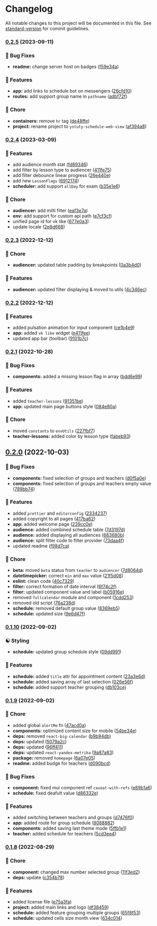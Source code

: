 # Changelog

All notable changes to this project will be documented in this file. See [standard-version](https://github.com/conventional-changelog/standard-version) for commit guidelines.

### [0.2.5](https://github.com/YSTUty/ystuty-schedule-web-view/compare/v0.2.4...v0.2.5) (2023-09-11)


### 🐛 Bug Fixes

* **readme:** change server host on badges ([f59e34a](https://github.com/YSTUty/ystuty-schedule-web-view/commit/f59e34aa4186de7ff2159ae8d2f9d03b70f12a01))


### 🚀 Features

* **app:** add links to schedule bot on messengers ([26cfd10](https://github.com/YSTUty/ystuty-schedule-web-view/commit/26cfd10738c79a263ca57e50ea6ff2392c676a07))
* **routes:** add support group name in `pathname` ([adbf72f](https://github.com/YSTUty/ystuty-schedule-web-view/commit/adbf72f0cdd00165eee9ab4519dcce9ad9fd96c3))


### 🧹 Chore

* **containers:** remove `hr` tag ([de48ffe](https://github.com/YSTUty/ystuty-schedule-web-view/commit/de48ffeffd7f806b7d9fbe35fea88d03da7ced8b))
* **project:** rename project to `ystuty-schedule-web-view` ([af394a8](https://github.com/YSTUty/ystuty-schedule-web-view/commit/af394a8cbfdd066daab827b9e1c43f93b358d641))

### [0.2.4](https://github.com/YSTUty/ystuty-schedule-web-view/compare/v0.2.3...v0.2.4) (2023-03-09)


### 🚀 Features

* add audience month stat ([fd89346](https://github.com/YSTUty/ystuty-schedule-web-view/commit/fd89346ef6952cf57c366feac6db57df1b144b57))
* add filter by lesson type to audiencer ([411fe75](https://github.com/YSTUty/ystuty-schedule-web-view/commit/411fe75a29fa878fc6818f816b24e4d08494f74e))
* add filter debounce linear progress ([26e440e](https://github.com/YSTUty/ystuty-schedule-web-view/commit/26e440e5d417e3cba5c271f78401a620415017b7))
* add new `LessonFlags` ([6912174](https://github.com/YSTUty/ystuty-schedule-web-view/commit/6912174a1399f50cf07084b6c178218398ae5dee))
* **scheduler:** add support `allDay` for exam ([b35e1e6](https://github.com/YSTUty/ystuty-schedule-web-view/commit/b35e1e6b6c482875802db6f835ac5d28644f74ab))


### 🧹 Chore

* **audiencer:** add milti filter ([eaf3e7a](https://github.com/YSTUty/ystuty-schedule-web-view/commit/eaf3e7a9073ef91488b903b9569dc9a05eea7cf6))
* **env:** add support for custom api path ([e7cf3cf](https://github.com/YSTUty/ystuty-schedule-web-view/commit/e7cf3cff757a0d5e5a17ba8f65f3e18ae863b57a))
* unified page id for vk like ([677e0a3](https://github.com/YSTUty/ystuty-schedule-web-view/commit/677e0a387ff9e45f66a6c1d1e92053b2b14d8ae7))
* update locale ([2e8d668](https://github.com/YSTUty/ystuty-schedule-web-view/commit/2e8d6684dd9db94fb8fa2dab12e2de1c1066fbeb))

### [0.2.3](https://github.com/YSTUty/ystuty-schedule-web-view/compare/v0.2.2...v0.2.3) (2022-12-12)


### 🧹 Chore

* **audiencer:** updated table padding by breakpoints ([0a3b4d0](https://github.com/YSTUty/ystuty-schedule-web-view/commit/0a3b4d03f65939e5e65b1aa4cd1f93316aca5ad1))


### 🚀 Features

* **audiencer:** updated filter displaying & moved to utils ([4c346ec](https://github.com/YSTUty/ystuty-schedule-web-view/commit/4c346ec9c04213797ea1fe97a5ce3a3cb0e9ef98))

### [0.2.2](https://github.com/YSTUty/ystuty-schedule-web-view/compare/v0.2.1...v0.2.2) (2022-12-12)


### 🚀 Features

* added pulsation animation for input component ([ce1b4e9](https://github.com/YSTUty/ystuty-schedule-web-view/commit/ce1b4e9b7bbdab57e6f5f27577a43a1971b4bf33))
* **app:** added `vk like` widget ([e411fee](https://github.com/YSTUty/ystuty-schedule-web-view/commit/e411fee5075c259b0dc17f4595c170089540a995))
* updated app bar (toolbar) ([9101b7c](https://github.com/YSTUty/ystuty-schedule-web-view/commit/9101b7c5f228bf1e1ef6177686a34780a85aee29))

### [0.2.1](https://github.com/YSTUty/ystuty-schedule-web-view/compare/v0.2.0...v0.2.1) (2022-10-28)


### 🐛 Bug Fixes

* **components:** added a missing lesson flag in array ([bdd6e99](https://github.com/YSTUty/ystuty-schedule-web-view/commit/bdd6e991c3cda3c370c1a59112b90103382b1e27))


### 🚀 Features

* added `teacher-lessons` ([91351be](https://github.com/YSTUty/ystuty-schedule-web-view/commit/91351be70ec658b4b4de9d1be8a9ff46cf871995))
* **app:** updated main page buttons style ([084e80a](https://github.com/YSTUty/ystuty-schedule-web-view/commit/084e80ac3ec13be4a0a1c15c18aa5cab863431b6))


### 🧹 Chore

* moved `constants` to `envUtils` ([227fbf7](https://github.com/YSTUty/ystuty-schedule-web-view/commit/227fbf71d8d37876e109e7702db985997e84df14))
* **teacher-lessons:** added color by lesson type ([fabeb93](https://github.com/YSTUty/ystuty-schedule-web-view/commit/fabeb9388007a35940aef99cf5f297b51582ebf5))

## [0.2.0](https://github.com/YSTUty/ystuty-schedule-web-view/compare/v0.1.10...v0.2.0) (2022-10-03)


### 🐛 Bug Fixes

* **components:** fixed selection of groups and teachers ([d0f5a0e](https://github.com/YSTUty/ystuty-schedule-web-view/commit/d0f5a0e3c7e3b4bfe9bd4ff41a521614dabfe49e))
* **components:** fixed selection of groups and teachers empty value ([789bb74](https://github.com/YSTUty/ystuty-schedule-web-view/commit/789bb746090180e44122a0dea5888478f20f9652))


### 🚀 Features

* added `prettier` and `editorconfig` ([2334237](https://github.com/YSTUty/ystuty-schedule-web-view/commit/23342378d2b50e15984de441b81f8f4ec20d0e9a))
* added copyright to all pages ([417ba62](https://github.com/YSTUty/ystuty-schedule-web-view/commit/417ba6226d1a9d9702677139ccf1f4ef79b13eb5))
* **app:** added welcome page ([239cc0e](https://github.com/YSTUty/ystuty-schedule-web-view/commit/239cc0e1b0861058bac03ff186873d617a34b97e))
* **audience:** added combined schedule table ([7d3197d](https://github.com/YSTUty/ystuty-schedule-web-view/commit/7d3197dd4a4cb1cc7272eaa1e182f3468e37196a))
* **audience:** added displaying all audiences ([683680b](https://github.com/YSTUty/ystuty-schedule-web-view/commit/683680b83c32dbf6cc8d28840612ad552aa097bf))
* **audience:** split filter code to filter provider ([73daa4f](https://github.com/YSTUty/ystuty-schedule-web-view/commit/73daa4f594a5633f2f2d0fef843d7e3f4da7324c))
* updated readme ([f98d7ca](https://github.com/YSTUty/ystuty-schedule-web-view/commit/f98d7cab207c46f42ac9721f9988bb70542eafd4))


### 🧹 Chore

* **beta:** moved `beta` status from `teacher` to `audiencer` ([7d8064d](https://github.com/YSTUty/ystuty-schedule-web-view/commit/7d8064d01efb15bb197a24e8f2b30d99fd024ef5))
* **datetimepicker:** correct `min` and `max` value ([21f5d08](https://github.com/YSTUty/ystuty-schedule-web-view/commit/21f5d08dfa389ab46d95d66ad4775e518cd7419e))
* **eslint:** clean code ([40c7329](https://github.com/YSTUty/ystuty-schedule-web-view/commit/40c73294fcd5f7abff66c4dbfa1bff6c790ade2d))
* **filter:** correct formation of date interval ([6f74c2f](https://github.com/YSTUty/ystuty-schedule-web-view/commit/6f74c2f25b201cf379bea1f1340ffce6ce68b95e))
* **filter:** updated component value and label ([b05916e](https://github.com/YSTUty/ystuty-schedule-web-view/commit/b05916ed82e086a8d3c9cccde19e9098914e217f))
* removed `fullcalendar` module and component ([1cdd253](https://github.com/YSTUty/ystuty-schedule-web-view/commit/1cdd2538c5d5fc22535ee7bfac1201c17661106d))
* removed old script ([76a238d](https://github.com/YSTUty/ystuty-schedule-web-view/commit/76a238d6e2435365cc39684caf497b46beb053e5))
* **schedule:** removed default group value ([8369eb5](https://github.com/YSTUty/ystuty-schedule-web-view/commit/8369eb5d664736bde8b9914e5d6ce4f840747ca9))
* **schedule:** updated size ([9e6d47f](https://github.com/YSTUty/ystuty-schedule-web-view/commit/9e6d47f3d900fb2e4266a01776aa7d19fd3e0940))

### [0.1.10](https://github.com/YSTUty/ystuty-schedule-web-view/compare/v0.1.9...v0.1.10) (2022-09-02)


### ☯ Styling

* **schedule:** updated group schedule style ([09dd991](https://github.com/YSTUty/ystuty-schedule-web-view/commit/09dd991bcde920ff352ec994d62dbb4644642d12))


### 🚀 Features

* **schedule:** added `title` attr for appointment content ([23a3e6d](https://github.com/YSTUty/ystuty-schedule-web-view/commit/23a3e6ddc1d1c5f7fa1f626577a4cb0bfa72a231))
* **schedule:** added saving array of last selection ([026e56f](https://github.com/YSTUty/ystuty-schedule-web-view/commit/026e56fcafec6c051354edc5ec035690371e243d))
* **schedule:** added support teacher grouping ([db103ce](https://github.com/YSTUty/ystuty-schedule-web-view/commit/db103ce8f0fb7abbd8ac378107a4cb6d2aec9115))

### [0.1.9](https://github.com/YSTUty/ystuty-schedule-web-view/compare/v0.1.8...v0.1.9) (2022-09-02)


### 🧹 Chore

* added global `alertMe` fn ([47acd0a](https://github.com/YSTUty/ystuty-schedule-web-view/commit/47acd0adc8ec73fcd80e292f572f5dff10f01dfe))
* **components:** optimized content size for mobile ([54be34e](https://github.com/YSTUty/ystuty-schedule-web-view/commit/54be34e2313eebb8ae91e85565efff21f85e642f))
* **deps:** removed `react-big-calendar` ([b9b94db](https://github.com/YSTUty/ystuty-schedule-web-view/commit/b9b94db3107dbe508b7dc57bc53cd3afd0c54fec))
* **deps:** updated ([5079a2c](https://github.com/YSTUty/ystuty-schedule-web-view/commit/5079a2c3e87bd842fbde07236d23cd3d70b0d785))
* **deps:** updated ([96ff411](https://github.com/YSTUty/ystuty-schedule-web-view/commit/96ff411ea2747bc2684bb7b0f79f632cc19cdc8e))
* **deps:** updated `react-yandex-metrika` ([9a87a83](https://github.com/YSTUty/ystuty-schedule-web-view/commit/9a87a8331d67ef7e0778ff54bafdcea9c6163907))
* **package:** removed `homepage` ([6a07e05](https://github.com/YSTUty/ystuty-schedule-web-view/commit/6a07e057bfcf8fb637faa3d2af820633eb12a162))
* **readme:** added budge for teachers ([d090bcd](https://github.com/YSTUty/ystuty-schedule-web-view/commit/d090bcdf3e7d937a98756130313f2f19bc8a1ad9))


### 🐛 Bug Fixes

* **component:** fixed mui component ref `caveat-with-refs` ([e89b1a6](https://github.com/YSTUty/ystuty-schedule-web-view/commit/e89b1a6000083b2501114f1364963116e4bad898))
* **schedule:** fixed deafult value ([d86332e](https://github.com/YSTUty/ystuty-schedule-web-view/commit/d86332ed19203f8d5ac9ea5d3ea3cde027b8ebb4))


### 🚀 Features

* added switching between teachers and groups ([d7476f0](https://github.com/YSTUty/ystuty-schedule-web-view/commit/d7476f06ccf4a6d66c7d1d512fafbd95928efa7e))
* **app:** added route for group schedule ([8088882](https://github.com/YSTUty/ystuty-schedule-web-view/commit/808888277472071d76422db375f140d6dc8aad0a))
* **components:** added saving last theme mode ([5ffb1e1](https://github.com/YSTUty/ystuty-schedule-web-view/commit/5ffb1e1582d4974c3a490258dafa299a2e0bb073))
* **teacher:** added schedule for teachers ([5cd3ee4](https://github.com/YSTUty/ystuty-schedule-web-view/commit/5cd3ee454cb1e96ef739aa63fac2b20daee0b3b2))

### [0.1.8](https://github.com/YSTUty/ystuty-schedule-web-view/compare/v0.1.7...v0.1.8) (2022-08-29)


### 🧹 Chore

* **component:** changed max number selected group ([11f3ed2](https://github.com/YSTUty/ystuty-schedule-web-view/commit/11f3ed20bcbf9d239219796c14884bdc824baff4))
* **deps:** update ([c354b78](https://github.com/YSTUty/ystuty-schedule-web-view/commit/c354b785d59c3f8d081d428118a189ef2d43afa4))


### 🚀 Features

* added license file ([e75a3fa](https://github.com/YSTUty/ystuty-schedule-web-view/commit/e75a3faea6ce5444e93dc307af0d21f94123efae))
* **project:** added main links and logo ([df38459](https://github.com/YSTUty/ystuty-schedule-web-view/commit/df384596a34dcf1cf884bdc73fd0263e3c239c12))
* **schedule:** added feature grouping multiple groups ([65f8f53](https://github.com/YSTUty/ystuty-schedule-web-view/commit/65f8f537d4f93887c5eb61f8fb3ef39c45c2b142))
* **schedule:** updated cells size month view ([634c014](https://github.com/YSTUty/ystuty-schedule-web-view/commit/634c014e94a745d2bc36ebc8a20b80c2f7de613b))
